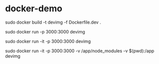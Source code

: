 # docker-demo

<!-- build docker.dev file -->
sudo docker build -t devimg -f Dockerfile.dev .

<!-- run docker image with port mapping -->
sudo docker run -p 3000:3000 devimg

<!-- if development server stops automatically -->
sudo docker run -it -p 3000:3000 devimg

<!--  Docker volumes and bookmarking volumes for automatic reload -->
sudo docker run -it -p 3000:3000 -v /app/node_modules -v $(pwd):/app devimg
